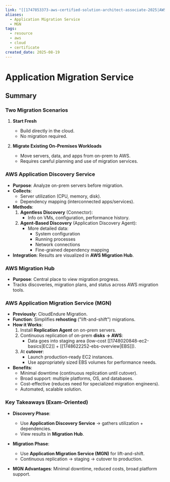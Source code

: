 ```yaml
---
link: "[[1747853373-aws-certified-solution-architect-associate-2025|AWS Certified Solution Architect Associate 2025]]"
aliases:
  - Application Migration Service
  - MGN
tags:
  - resource
  - aws
  - cloud
  - certificate
created_date: 2025-08-19
---
```

# Application Migration Service
## Summary
### Two Migration Scenarios
1. **Start Fresh**  
   - Build directly in the cloud.  
   - No migration required.  

2. **Migrate Existing On-Premises Workloads**  
   - Move servers, data, and apps from on-prem to AWS.  
   - Requires careful planning and use of migration services.  

### AWS Application Discovery Service
- **Purpose**: Analyze on-prem servers before migration.
- **Collects**:
  - Server utilization (CPU, memory, disk).
  - Dependency mapping (interconnected apps/services).
- **Methods**:
  1. **Agentless Discovery** (Connector):
     - Info on VMs, configuration, performance history.
  2. **Agent-Based Discovery** (Application Discovery Agent):
     - More detailed data:
       - System configuration
       - Running processes
       - Network connections
       - Fine-grained dependency mapping
- **Integration**: Results are visualized in **AWS Migration Hub**.

### AWS Migration Hub
- **Purpose**: Central place to view migration progress.  
- Tracks discoveries, migration plans, and status across AWS migration tools.  

### AWS Application Migration Service (MGN)
- **Previously**: CloudEndure Migration.  
- **Function**: Simplifies **rehosting** ("lift-and-shift") migrations.
- **How it Works**:
  1. Install **Replication Agent** on on-prem servers.
  2. Continuous replication of on-prem **disks → AWS**:
     - Data goes into staging area (low-cost [[1748020848-ec2-basics|EC2]] + [[1748622252-ebs-overview|EBS]]).
  3. At **cutover**:
     - Launch production-ready EC2 instances.
     - Use appropriately sized EBS volumes for performance needs.
- **Benefits**:
  - Minimal downtime (continuous replication until cutover).
  - Broad support: multiple platforms, OS, and databases.
  - Cost-effective (reduces need for specialized migration engineers).
  - Automated, scalable solution.

### Key Takeaways (Exam-Oriented)
- **Discovery Phase**:  
  - Use **Application Discovery Service** → gathers utilization + dependencies.  
  - View results in **Migration Hub**.  

- **Migration Phase**:  
  - Use **Application Migration Service (MGN)** for lift-and-shift.  
  - Continuous replication → staging → cutover to production.  

- **MGN Advantages**: Minimal downtime, reduced costs, broad platform support.  







